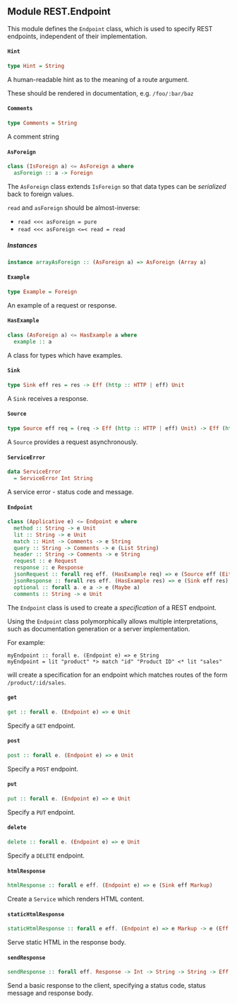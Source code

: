 ## Module REST.Endpoint

This module defines the `Endpoint` class, which is used to specify
REST endpoints, independent of their implementation.

#### `Hint`

``` purescript
type Hint = String
```

A human-readable hint as to the meaning of a route argument.

These should be rendered in documentation, e.g. `/foo/:bar/baz`

#### `Comments`

``` purescript
type Comments = String
```

A comment string

#### `AsForeign`

``` purescript
class (IsForeign a) <= AsForeign a where
  asForeign :: a -> Foreign
```

The `AsForeign` class extends `IsForeign` so that data types can be _serialized_ back to
foreign values.

`read` and `asForeign` should be almost-inverse:

- `read <<< asForeign = pure`
- `read <<< asForeign <=< read = read`

##### Instances
``` purescript
instance arrayAsForeign :: (AsForeign a) => AsForeign (Array a)
```

#### `Example`

``` purescript
type Example = Foreign
```

An example of a request or response.

#### `HasExample`

``` purescript
class (AsForeign a) <= HasExample a where
  example :: a
```

A class for types which have examples.

#### `Sink`

``` purescript
type Sink eff res = res -> Eff (http :: HTTP | eff) Unit
```

A `Sink` receives a response.

#### `Source`

``` purescript
type Source eff req = (req -> Eff (http :: HTTP | eff) Unit) -> Eff (http :: HTTP | eff) Unit
```

A `Source` provides a request asynchronously.

#### `ServiceError`

``` purescript
data ServiceError
  = ServiceError Int String
```

A service error - status code and message.

#### `Endpoint`

``` purescript
class (Applicative e) <= Endpoint e where
  method :: String -> e Unit
  lit :: String -> e Unit
  match :: Hint -> Comments -> e String
  query :: String -> Comments -> e (List String)
  header :: String -> Comments -> e String
  request :: e Request
  response :: e Response
  jsonRequest :: forall req eff. (HasExample req) => e (Source eff (Either ServiceError req))
  jsonResponse :: forall res eff. (HasExample res) => e (Sink eff res)
  optional :: forall a. e a -> e (Maybe a)
  comments :: String -> e Unit
```

The `Endpoint` class is used to create a _specification_ of a REST endpoint.

Using the `Endpoint` class polymorphically allows multiple interpretations, such
as documentation generation or a server implementation.

For example:

    myEndpoint :: forall e. (Endpoint e) => e String
    myEndpoint = lit "product" *> match "id" "Product ID" <* lit "sales"

will create a specification for an endpoint which matches routes of the form
`/product/:id/sales`.

#### `get`

``` purescript
get :: forall e. (Endpoint e) => e Unit
```

Specify a `GET` endpoint.

#### `post`

``` purescript
post :: forall e. (Endpoint e) => e Unit
```

Specify a `POST` endpoint.

#### `put`

``` purescript
put :: forall e. (Endpoint e) => e Unit
```

Specify a `PUT` endpoint.

#### `delete`

``` purescript
delete :: forall e. (Endpoint e) => e Unit
```

Specify a `DELETE` endpoint.

#### `htmlResponse`

``` purescript
htmlResponse :: forall e eff. (Endpoint e) => e (Sink eff Markup)
```

Create a `Service` which renders HTML content.

#### `staticHtmlResponse`

``` purescript
staticHtmlResponse :: forall e eff. (Endpoint e) => e Markup -> e (Eff (http :: HTTP | eff) Unit)
```

Serve static HTML in the response body.

#### `sendResponse`

``` purescript
sendResponse :: forall eff. Response -> Int -> String -> String -> Eff (http :: HTTP | eff) Unit
```

Send a basic response to the client, specifying a status code, status message and response body.



